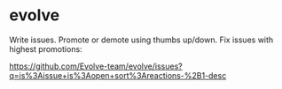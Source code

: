 # evolve

Write issues. Promote or demote using thumbs up/down. Fix issues with highest promotions:

https://github.com/Evolve-team/evolve/issues?q=is%3Aissue+is%3Aopen+sort%3Areactions-%2B1-desc
